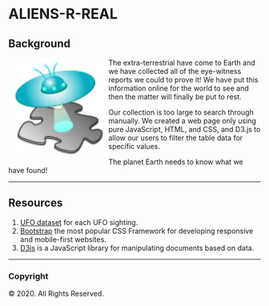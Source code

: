 # ALIENS-R-REAL

## Background

<img align="left" width="200" height='200' src="images/ufo.svg" alt="ufo">
The extra-terrestrial have come to Earth and we have collected all of the eye-witness reports we could to prove it! We have put this information online for the world to see and then the matter will finally be put to rest.

Our collection is too large to search through manually. We created a web page only using pure JavaScript, HTML, and CSS, and D3.js to allow our users to filter the table data for specific values.

The planet Earth needs to know what we have found!

---

## Resources
1. [UFO dataset](UFO-level-1/assets/js/data.js) for each UFO sighting.
3. [Bootstrap](https://getbootstrap.com) the most popular CSS Framework for developing responsive and mobile-first websites.
2. [D3js](https://d3js.org) is a JavaScript library for manipulating documents based on data.

----
### Copyright

© 2020. All Rights Reserved.
